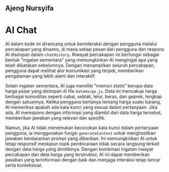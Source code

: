 ## Ajeng Nursyifa

# AI Chat

AI dalam kode ini dirancang untuk berinteraksi dengan pengguna melalui percakapan yang dinamis, di mana setiap pesan dari pengguna dan respons AI disimpan dalam `chatHistory`. Riwayat percakapan ini berfungsi sebagai bentuk "ingatan sementara" yang memungkinkan AI mengingat apa yang telah dikatakan sebelumnya. Dengan menampilkan seluruh percakapan, pengguna dapat melihat alur komunikasi yang terjadi, memberikan pengalaman yang lebih alami dan interaktif.

Selain ingatan sementara, AI juga memiliki "memori statis" berupa data harga pasar yang disimpan di file `dataHarga.js`. Data ini mencakup harga berbagai komoditas seperti cabai, seblak, telur, beras, dan geprek, lengkap dengan satuannya. Ketika pengguna bertanya tentang harga suatu barang, AI memeriksa apakah ada kata kunci yang sesuai dalam pertanyaan. Jika ada, AI merespons dengan informasi yang diambil dari data harga tersebut, memberikan jawaban yang relevan dan spesifik.

Namun, jika AI tidak menemukan kecocokan kata kunci dalam pertanyaan pengguna, ia menggunakan fungsi `generateContent` untuk menghasilkan jawaban berdasarkan prompt yang diberikan. Ini memungkinkan AI untuk tetap responsif meskipun topik pembicaraan tidak secara langsung terkait dengan data harga yang dimilikinya. Dengan kombinasi ingatan riwayat percakapan dan data harga yang terstruktur, AI ini dapat memberikan jawaban yang terinformasi dengan baik dan menjaga interaksi tetap lancar serta kontekstual.
